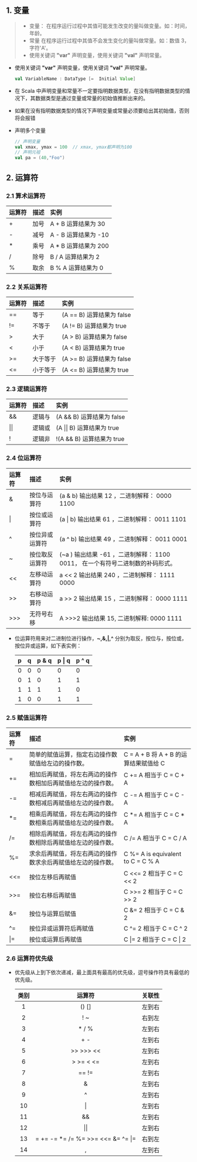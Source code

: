 ## 1. 变量

> - 变量： 在程序运行过程中其值可能发生改变的量叫做变量。如：时间，年龄。
> - 常量 在程序运行过程中其值不会发生变化的量叫做常量。如：数值 3，字符'A'。
> - 使用关键词 **"var"** 声明变量，使用关键词 **"val"** 声明常量。

- 使用关键词 **"var"** 声明变量，使用关键词 **"val"** 声明常量。

  ```scala
  val VariableName : DataType [=  Initial Value]
  ```

- 在 Scala 中声明变量和常量不一定要指明数据类型，在没有指明数据类型的情况下，其数据类型是通过变量或常量的初始值推断出来的。

- 如果在没有指明数据类型的情况下声明变量或常量必须要给出其初始值，否则将会报错

- 声明多个变量

  ```scala
  // 声明变量
  val xmax, ymax = 100  // xmax, ymax都声明为100
  // 声明元祖
  val pa = (40,"Foo")
  ```

  

## 2. 运算符

### 2.1 算术运算符

| 运算符 | 描述 | 实例                 |
| :----- | :--- | :------------------- |
| +      | 加号 | A + B 运算结果为 30  |
| -      | 减号 | A - B 运算结果为 -10 |
| *      | 乘号 | A * B 运算结果为 200 |
| /      | 除号 | B / A 运算结果为 2   |
| %      | 取余 | B % A 运算结果为 0   |

### 2.2 关系运算符

| 运算符 | 描述     | 实例                      |
| :----- | :------- | :------------------------ |
| ==     | 等于     | (A == B) 运算结果为 false |
| !=     | 不等于   | (A != B) 运算结果为 true  |
| >      | 大于     | (A > B) 运算结果为 false  |
| <      | 小于     | (A < B) 运算结果为 true   |
| >=     | 大于等于 | (A >= B) 运算结果为 false |
| <=     | 小于等于 | (A <= B) 运算结果为 true  |

### 2.3 逻辑运算符

| 运算符 | 描述   | 实例                       |
| :----- | :----- | :------------------------- |
| &&     | 逻辑与 | (A && B) 运算结果为 false  |
| \|\|   | 逻辑或 | (A \|\| B) 运算结果为 true |
| !      | 逻辑非 | !(A && B) 运算结果为 true  |

### 2.4 位运算符

| 运算符 | 描述           | 实例                                                         |
| :----- | :------------- | :----------------------------------------------------------- |
| &      | 按位与运算符   | (a & b) 输出结果 12 ，二进制解释： 0000 1100                 |
| \|     | 按位或运算符   | (a \| b) 输出结果 61 ，二进制解释： 0011 1101                |
| ^      | 按位异或运算符 | (a ^ b) 输出结果 49 ，二进制解释： 0011 0001                 |
| ~      | 按位取反运算符 | (~a ) 输出结果 -61 ，二进制解释： 1100 0011， 在一个有符号二进制数的补码形式。 |
| <<     | 左移动运算符   | a << 2 输出结果 240 ，二进制解释： 1111 0000                 |
| >>     | 右移动运算符   | a >> 2 输出结果 15 ，二进制解释： 0000 1111                  |
| >>>    | 无符号右移     | A >>>2 输出结果 15, 二进制解释: 0000 1111                    |

- 位运算符用来对二进制位进行操作，**~,&,|,^** 分别为取反，按位与，按位或，按位异或运算，如下表实例：

  | p    | q    | p & q | p \| q | p ^ q |
  | :--- | :--- | :---- | :----- | :---- |
  | 0    | 0    | 0     | 0      | 0     |
  | 0    | 1    | 0     | 1      | 1     |
  | 1    | 1    | 1     | 1      | 0     |
  | 1    | 0    | 0     | 1      | 1     |

### 2.5 赋值运算符

| 运算符 | 描述                                                         | 实例                                  |
| :----- | :----------------------------------------------------------- | :------------------------------------ |
| =      | 简单的赋值运算，指定右边操作数赋值给左边的操作数。           | C = A + B 将 A + B 的运算结果赋值给 C |
| +=     | 相加后再赋值，将左右两边的操作数相加后再赋值给左边的操作数。 | C += A 相当于 C = C + A               |
| -=     | 相减后再赋值，将左右两边的操作数相减后再赋值给左边的操作数。 | C -= A 相当于 C = C - A               |
| *=     | 相乘后再赋值，将左右两边的操作数相乘后再赋值给左边的操作数。 | C *= A 相当于 C = C * A               |
| /=     | 相除后再赋值，将左右两边的操作数相除后再赋值给左边的操作数。 | C /= A 相当于 C = C / A               |
| %=     | 求余后再赋值，将左右两边的操作数求余后再赋值给左边的操作数。 | C %= A is equivalent to C = C % A     |
| <<=    | 按位左移后再赋值                                             | C <<= 2 相当于 C = C << 2             |
| >>=    | 按位右移后再赋值                                             | C >>= 2 相当于 C = C >> 2             |
| &=     | 按位与运算后赋值                                             | C &= 2 相当于 C = C & 2               |
| ^=     | 按位异或运算符后再赋值                                       | C ^= 2 相当于 C = C ^ 2               |
| \|=    | 按位或运算后再赋值                                           | C \|= 2 相当于 C = C \| 2             |

### 2.6 运算符优先级

- 优先级从上到下依次递减，最上面具有最高的优先级，逗号操作符具有最低的优先级。

  | 类别 |               运算符               | 关联性 |
  | :--: | :--------------------------------: | :----: |
  |  1   |               () []                | 左到右 |
  |  2   |                ! ~                 | 右到左 |
  |  3   |               * / %                | 左到右 |
  |  4   |                + -                 | 左到右 |
  |  5   |             >> >>> <<              | 左到右 |
  |  6   |             > >= < <=              | 左到右 |
  |  7   |               == !=                | 左到右 |
  |  8   |                 &                  | 左到右 |
  |  9   |                 ^                  | 左到右 |
  |  10  |                 \|                 | 左到右 |
  |  11  |                 &&                 | 左到右 |
  |  12  |                \|\|                | 左到右 |
  |  13  | = += -= *= /= %= >>= <<= &= ^= \|= | 右到左 |
  |  14  |                 ,                  | 左到右 |